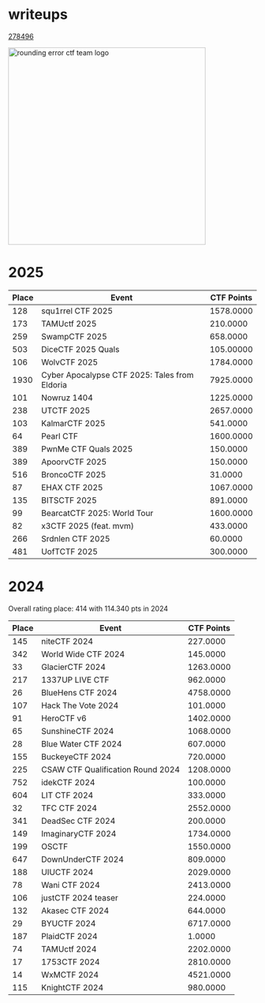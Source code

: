 # writeups

[278496](https://ctftime.org/team/278496)

<img src="https://github.com/rerrorctf/ret/assets/93072266/5a998dbb-5730-4b10-9636-45e35e9fe77e" alt="rounding error ctf team logo" width="400"/>

# 2025

|Place|Event|CTF Points|
|-----|-----|----------|
|128 |squ1rrel CTF 2025 | 1578.0000|
|173 |TAMUctf 2025 | 210.0000|
|259 |SwampCTF 2025 | 658.0000|
|503 |DiceCTF 2025 Quals | 105.00000|
|106 |WolvCTF 2025 | 1784.0000|
|1930 |Cyber Apocalypse CTF 2025: Tales from Eldoria | 7925.0000|
|101 |Nowruz 1404 | 1225.0000|
|238 |UTCTF 2025 | 2657.0000|
|103 |KalmarCTF 2025 | 541.0000|
|64 | Pearl CTF | 1600.0000|
|389 | PwnMe CTF Quals 2025 | 150.0000|
|389 | ApoorvCTF 2025 | 150.0000|
|516 | BroncoCTF 2025 | 31.0000|
|87 | EHAX CTF 2025 | 1067.0000|
|135 | BITSCTF 2025 | 891.0000|
|99 | BearcatCTF 2025: World Tour | 1600.0000|
|82 | x3CTF 2025 (feat. mvm) | 433.0000|
|266 | Srdnlen CTF 2025 | 60.0000|
|481 | UofTCTF 2025 | 300.0000|

# 2024

Overall rating place: 414 with 114.340 pts in 2024

|Place|Event|CTF Points|
|-----|-----|----------|
|145 | niteCTF 2024 | 227.0000|
|342 | World Wide CTF 2024 | 145.0000|
|33 | GlacierCTF 2024 | 1263.0000|
|217 | 1337UP LIVE CTF | 962.0000|
|26 | BlueHens CTF 2024 | 4758.0000|
|107 | Hack The Vote 2024 | 101.0000|
|91 | HeroCTF v6 | 1402.0000|
|65 | SunshineCTF 2024 | 1068.0000|
|28 | Blue Water CTF 2024 | 607.0000|
|155 | BuckeyeCTF 2024 | 720.0000|
|225 | CSAW CTF Qualification Round 2024 | 1208.0000|
|752 | idekCTF 2024 | 100.0000|
|604 | LIT CTF 2024 |333.0000|
|32 |TFC CTF 2024 |2552.0000|
|341 |DeadSec CTF 2024 |200.0000|
|149 |ImaginaryCTF 2024 |1734.0000|
|199 |OSCTF |1550.0000|
|647 |DownUnderCTF 2024 |809.0000|
|188 |UIUCTF 2024 |2029.0000|
|78 |Wani CTF 2024 |2413.0000|
|106 |justCTF 2024 teaser |224.0000|
|132 |Akasec CTF 2024 |644.0000|
|29 |BYUCTF 2024 |6717.0000|
|187 |PlaidCTF 2024 |1.0000|
|74 |TAMUctf 2024 |2202.0000|
|17 |1753CTF 2024 |2810.0000|
|14 |WxMCTF 2024 |4521.0000|
|115 |KnightCTF 2024 |980.0000|

